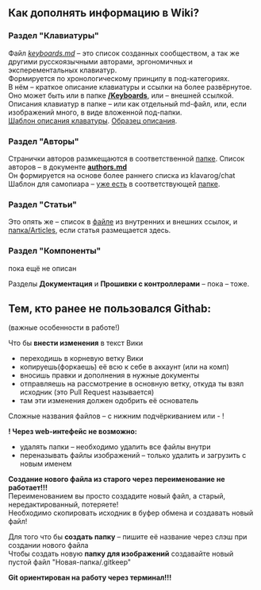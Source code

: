## Как дополнять информацию в Wiki?

### Раздел "Клавиатуры"
Файл [_keyboards.md_](keyboards.md) – это список созданных сообществом, а так же другими русскоязычными авторами, эргономичных и эксперементальных клавиатур.  
Формируется по хронологическому принципу в под-категориях.  
В нём – краткое описание клавиатуры и ссылки на более развёрнутое.  
Оно может быть или в папке [**/Keyboards**](Keyboards), или – внешней ссылкой.
Описания клавиатур в папке – или как отдельный md-файл, или, если изображений много, в виде вложенной под-папки.  
[Шаблон описания клаватуры](/Keyboards). [Образец описания](Keyboards/x16/x16.md).

### Раздел "Авторы"
Странички авторов размкещаются в соответственной [папке](/Authors). Список авторов – в документе **[authors.md](authors.md)**  
Он формируется на основе более раннего списка из klavarog/chat  
Шаблон для самопиара – [уже есть](Authors/Author_article_tmpl.md) в соответствующей [папке](/Authors).

### Раздел "Статьи"
Это опять же – список в [файле](articles.md) из внутренних и внешних ссылок, и [папка/Articles](Articles), если статья размещается здесь.

### Раздел "Компоненты"
пока ещё не описан

Разделы **Документация** и **Прошивки с контроллерами** – пока – тоже.
  

## Тем, кто ранее не пользовался Githab:
(важные особенности в работе!)

Что бы **внести изменения** в текст Вики 
- переходишь в корневую ветку Вики
- копируешь(форкаешь) её всю к себе в аккаунт (или на комп)
- вносишь правки и дополнения в нужные документы
- отправляешь на рассмотрение в основную ветку, откуда ты взял исходник (это Pull Request называется)
- там эти изменения должен одобрить её основатель

Сложные названия файлов – с нижним подчёркиванием или - !  

**! Через web-интефейс не возможно:**  
- удалять папки – необходимо удалить все файлы внутри
- переназывать файлы изображений – только удалить и загрузить с новым именем

**Создание нового файла из старого через переименование не работает!!!**  
Переименованием вы просто создадите новый файл, а старый, нередактированный, потеряете!  
Необходимо скопировать исходник в буфер обмена и создавать новый файл!

Для того что бы **создать папку** – пишите её название через слэш при создании нового файла  
Чтобы создать новую **папку для изображений** создавайте новый пустой файл "Новая-папка/.gitkeep" 

**Git ориентирован на работу через терминал!!!**  
  
  
